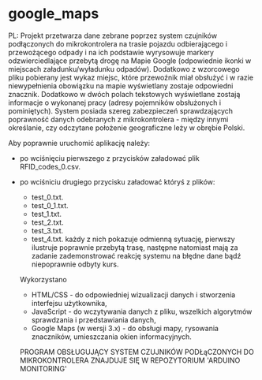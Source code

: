 # google_maps

PL:
Projekt przetwarza dane zebrane poprzez system czujników podłączonych do mikrokontrolera na trasie pojazdu odbierającego i przewożącego odpady i na ich podstawie wyrysowuje markery odzwierciedlające przebytą drogę na Mapie Google (odpowiednie ikonki w miejscach  załadunku/wyładunku odpadów). Dodatkowo z wzorcowego pliku pobierany jest wykaz miejsc, które przewoźnik miał obsłużyć i w razie niewypełnienia obowiązku na mapie wyświetlany zostaje odpowiedni znacznik. Dodatkowo w dwóch polach tekstowych wyświetlane zostają informacje o wykonanej pracy (adresy pojemników obsłużonych i pominiętych). System posiada szereg zabezpieczeń sprawdzających poprawność danych odebranych z mikrokontrolera - między innymi określanie, czy odczytane położenie geograficzne leży w obrębie Polski.

Aby poprawnie uruchomić aplikację należy:
- po wciśnięciu pierwszego z przycisków załadować plik RFID_codes_0.csv.
- po wciśniciu drugiego przycisku załadować któryś z plików:
    - test_0.txt.
    - test_0_1.txt.
    - test_1.txt.	
    - test_2.txt.
    - test_3.txt.
    - test_4.txt.
każdy z nich pokazuje odmienną sytuację, pierwszy ilustruje poprawnie przebytą trasę, następne natomiast mają za zadanie zademonstrować   reakcję systemu na błędne dane bądź niepoprawnie odbyty kurs.
  
  Wykorzystano
  - HTML/CSS - do odpowiedniej wizualizacji danych i stworzenia interfejsu użytkownika,
  - JavaScript - do wczytywania danych z pliku, wszelkich algorytmów sprawdzania i przedstawiania danych,
  - Google Maps (w wersji 3.x) - do obsługi mapy, rysowania znaczników, umieszczania okien informacyjnych.
  
  
  PROGRAM OBSŁUGUJĄCY SYSTEM CZUJNIKÓW PODŁąCZONYCH DO MIKROKONTROLERA ZNAJDUJE SIĘ W REPOZYTORIUM 'ARDUINO MONITORING'
  
